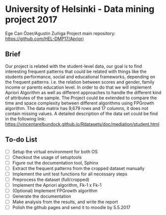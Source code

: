# University of Helsinki - Data mining project 2017
Ege Can Özer/Agustin Zuñiga
Project main repository: https://github.com/HEL-DMP17/Apriori

## Brief
Our project is related with the student-level data, our goal is to find interesting frequent patterns that could be related with things like the students performance, social and educational frameworks, depending on the frequent patterns. i.e. the relation between scores and gender, family income or parents education level. In order to do that we will implement Apriori Algorithm as well as different approaches to handle the different kind of attributes of the sample. The Project could be extended to compare the time and space complexity between different algorithms using FPGrowth algorithm.
The data matrix has 9,679 rows and 17 columns, it does not contain missing values. A detailed description of the data set could be find in the following link: https://vincentarelbundock.github.io/Rdatasets/doc/mediation/student.html

## To-do List
- [ ] Setup the virtual environment for both OS
- [ ] Checkout the usage of setuptools
- [ ] Figure out the documentation tool, Sphinx
- [ ] Extract the frequent patterns from the cropped dataset manually
- [ ] Implement the unit test functions for all necessary steps
- [ ] Preprocess the dataset (full/cropped)
- [ ] Implement the Apriori algorithm, Fk-1 x Fk-1 
- [ ] (Optional) Implement FPGrowth algorithm
- [ ] Generate the documentation
- [ ] Make analysis from the results, and write the report
- [ ] Polish the github pages and send it to moodle by 5.5.2017
